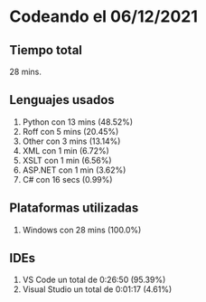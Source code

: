 # Codeando el 06/12/2021

## Tiempo total
28 mins.

## Lenguajes usados
1. Python con 13 mins (48.52%)
1. Roff con 5 mins (20.45%)
1. Other con 3 mins (13.14%)
1. XML con 1 min (6.72%)
1. XSLT con 1 min (6.56%)
1. ASP.NET con 1 min (3.62%)
1. C# con 16 secs (0.99%)

## Plataformas utilizadas
1. Windows con 28 mins (100.0%)

## IDEs
1. VS Code un total de 0:26:50 (95.39%)
1. Visual Studio un total de 0:01:17 (4.61%)
